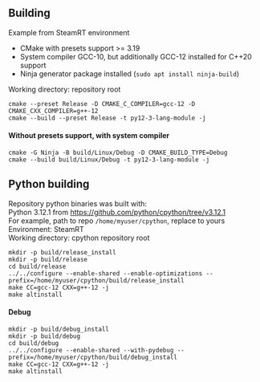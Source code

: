 ## Building
Example from SteamRT environment
* CMake with presets support >= 3.19
* System compiler GCC-10, but additionally GCC-12 installed for C++20 support
* Ninja generator package installed (`sudo apt install ninja-build`)

Working directory: repository root
```
cmake --preset Release -D CMAKE_C_COMPILER=gcc-12 -D CMAKE_CXX_COMPILER=g++-12
cmake --build --preset Release -t py12-3-lang-module -j
```

#### Without presets support, with system compiler
```
cmake -G Ninja -B build/Linux/Debug -D CMAKE_BUILD_TYPE=Debug
cmake --build build/Linux/Debug -t py12-3-lang-module -j
```

## Python building
Repository python binaries was built with:  
Python 3.12.1 from https://github.com/python/cpython/tree/v3.12.1  
For example, path to repo `/home/myuser/cpython`, replace to yours  
Environment: SteamRT  
Working directory: cpython repository root  
```
mkdir -p build/release_install
mkdir -p build/release
cd build/release
../../configure --enable-shared --enable-optimizations --prefix=/home/myuser/cpython/build/release_install
make CC=gcc-12 CXX=g++-12 -j
make altinstall
```
#### Debug
```
mkdir -p build/debug_install
mkdir -p build/debug
cd build/debug
../../configure --enable-shared --with-pydebug --prefix=/home/myuser/cpython/build/debug_install
make CC=gcc-12 CXX=g++-12 -j
make altinstall
```
